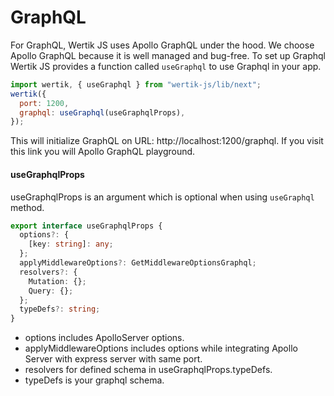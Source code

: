 # GraphQL

For GraphQL, Wertik JS uses Apollo GraphQL under the hood. We choose Apollo GraphQL because it is well managed and bug-free. To set up Graphql Wertik JS provides a function called `useGraphql` to use Graphql in your app.

```javascript
import wertik, { useGraphql } from "wertik-js/lib/next";
wertik({
  port: 1200,
  graphql: useGraphql(useGraphqlProps),
});
```

This will initialize GraphQL on URL: http://localhost:1200/graphql. If you visit this link you will Apollo GraphQL playground.

#### useGraphqlProps

useGraphqlProps is an argument which is optional when using `useGraphql` method.

```typescript
export interface useGraphqlProps {
  options?: {
    [key: string]: any;
  };
  applyMiddlewareOptions?: GetMiddlewareOptionsGraphql;
  resolvers?: {
    Mutation: {};
    Query: {};
  };
  typeDefs?: string;
}
```

- options includes ApolloServer options.
- applyMiddlewareOptions includes options while integrating Apollo Server with express server with same port.
- resolvers for defined schema in useGraphqlProps.typeDefs.
- typeDefs is your graphql schema.

